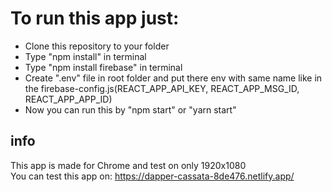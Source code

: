 # To run this app just:

- Clone this repository to your folder
- Type "npm install" in terminal
- Type "npm install firebase" in terminal
- Create ".env" file in root folder and put there env with same name like in the firebase-config.js(REACT_APP_API_KEY, REACT_APP_MSG_ID, REACT_APP_APP_ID)
- Now you can run this by "npm start" or "yarn start"

## info

This app is made for Chrome and test on only 1920x1080 <br/>
You can test this app on: https://dapper-cassata-8de476.netlify.app/
